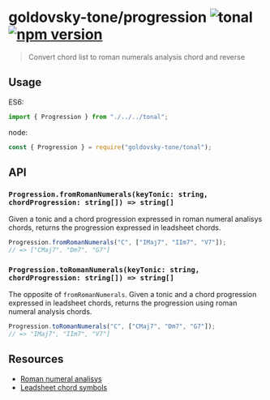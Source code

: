 # goldovsky-tone/progression ![tonal](https://img.shields.io/badge/goldovsky-tone-progression-yellow.svg?style=flat-square) [![npm version](https://img.shields.io/npm/v/goldovsky-tone/progression.svg?style=flat-square)](https://www.npmjs.com/package/goldovsky-tone/progression)

> Convert chord list to roman numerals analysis chord and reverse

## Usage

ES6:

```js
import { Progression } from "./../../tonal";
```

node:

```js
const { Progression } = require("goldovsky-tone/tonal");
```

## API

### `Progression.fromRomanNumerals(keyTonic: string, chordProgression: string[]) => string[]`

Given a tonic and a chord progression expressed in roman numeral analisys chords, returns the progression expressed in leadsheet chords.

```js
Progression.fromRomanNumerals("C", ["IMaj7", "IIm7", "V7"]);
// => ["CMaj7", "Dm7", "G7"]
```

### `Progression.toRomanNumerals(keyTonic: string, chordProgression: string[]) => string[]`

The opposite of `fromRomanNumerals`. Given a tonic and a chord progression expressed in leadsheet chords, returns the progression using roman numeral analysis chords.

```js
Progression.toRomanNumerals("C", ["CMaj7", "Dm7", "G7"]);
// => "IMaj7", "IIm7", "V7"]
```

## Resources

- [Roman numeral analisys](https://en.wikipedia.org/wiki/Roman_numeral_analysis)
- [Leadsheet chord symbols](https://en.wikipedia.org/wiki/Lead_sheet)
